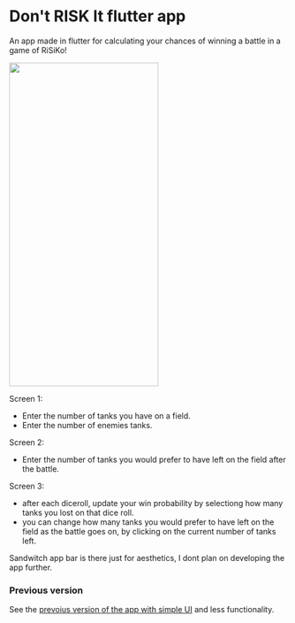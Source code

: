 
# Don't RISK It flutter app
An app made in flutter for calculating your chances of winning a battle in a game of RiSiKo!

<img src="https://github.com/m9s7/Dont_Risk_It_complexUI/blob/main/demo.gif" width="270" height="585"/>

Screen 1:
- Enter the number of tanks you have on a field.
- Enter the number of enemies tanks.

Screen 2:
- Enter the number of tanks you would prefer to have left on the field after the battle.

Screen 3:
- after each diceroll, update your win probability by selectiong how many tanks you lost on that dice roll.
- you can change how many tanks you would prefer to have left on the field as the battle goes on, by clicking on the current number of tanks left.

Sandwitch app bar is there just for aesthetics, I dont plan on developing the app further.

### Previous version
See the [prevoius version of the app with simple UI](https://github.com/m9s7/Dont_Risk_It) and less functionality. 
